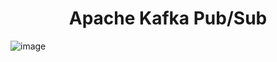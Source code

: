<h1 align="center">
    <span>Apache Kafka Pub/Sub</span>
</h1>

![image](https://user-images.githubusercontent.com/30940498/109445232-e89a5200-7a1d-11eb-99f1-da9ec5bd1156.png)
